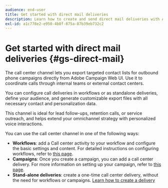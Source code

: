```yaml
---
audience: end-user
title: Get started with direct mail deliveries
description: Learn how to create and send direct mail deliveries with Adobe Campaign Web
exl-id: a1c778e2-e950-4b8f-875a-87b39eb732c2
---
```


# Get started with direct mail deliveries {#gs-direct-mail}

The call center channel lets you export targeted contact lists for outbound phone campaigns directly from Adobe Campaign Web UI. Use it to coordinate calls through internal teams or external contact centers.

You can configure call deliveries in workflows or as standalone deliveries, define your audience, and generate customizable export files with all necessary contact and personalization data.

This channel is ideal for lead follow-ups, retention calls, or service outreach, and helps extend your omnichannel strategy with personalized voice interactions.

You can use the call center channel in one of the following ways:

* **Workflows**: add a Call center activity to your workflow and configure the basic settings and content. For detailed instructions on configuring workflows, refer to [this page](../workflows/gs-workflow-creation.md).
* **Campaigns**: Once you create a campaign, you can add a call center delivery. For more information on setting up your campaign, refer to [this page](../campaigns/gs-campaigns.md).
* **Stand-alone deliveries**: create a one-time call center delivery, without the need for workflows or campaigns. [Learn how to create a delivery](../msg/gs-deliveries.md)

<!--
<table style="table-layout:fixed"><tr style="border: 0;">
<td>
<a href="create-push.md">
<img alt="Create a push delivery" src="assets/do-not-localize/push_create.jpeg">
</a>
<div><a href="create-push.md"><strong>Create a push delivery</strong>
</div>
<p>
</td>
<td>
<a href="content-push.md">
<img alt="Design a push delivery" src="assets/do-not-localize/push_design.jpeg">
</a>
<div>
<a href="content-push.md"><strong>Design a push delivery<strong></strong></a>
</div>
<p></td>
<td>
<a href="send-push.md">
<img alt="Send a push delivery" src="assets/do-not-localize/push_send.jpeg">
</a>
<div>
<a href="send-push.md"><strong>Send a push delivery</strong></a>
</div>
<p>
</td>
<td>
<a href="send-push.md">
<img alt="Push delivery report" src="assets/do-not-localize/push_report.jpeg">
</a>
<div>
<a href="send-push.md"><strong>Push delivery report</strong></a>
</div>
<p>
</td>
</tr></table>
-->
